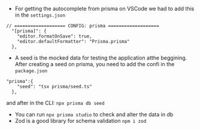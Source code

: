 - For getting the autocomplete from prisma on VSCode we had to add this in the `settings.json`
```
// =================== CONFIG: prisma ===================
  "[prisma]": {
    "editor.formatOnSave": true,
    "editor.defaultFormatter": "Prisma.prisma"
  },
```
- A seed is the mocked data for testing the application atthe beggining. After creating a seed on prisma, you need to add the confi in the `package.json`
```
"prisma":{
    "seed": "tsx prisma/seed.ts"
  },
```
and after in the CLI: `npx prisma db seed`
- You can run `npx prisma studio` to check and alter the data in db
- Zod is a good library for schema validation `npm i zod`
